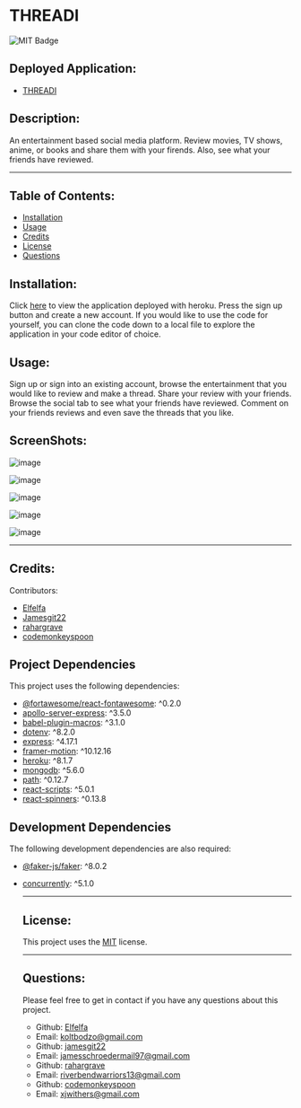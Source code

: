 # THREADI

![MIT Badge](https://img.shields.io/badge/License-MIT-yellow.svg)

## Deployed Application:

- [THREADI](https://threadi-mern-fullstack.herokuapp.com/)

## Description:

An entertainment based social media platform. Review movies, TV shows, anime, or books and share them with your firends. Also, see what your friends have reviewed.

---

## Table of Contents:

- [Installation](#instillation)
- [Usage](#usage)
- [Credits](#credits)
- [License](#license)
- [Questions](#questions)

## Installation:

Click [here](https://threadi-mern-fullstack.herokuapp.com/) to view the application deployed with heroku. Press the sign up button and create a new account. If you would like to use the code for yourself, you can clone the code down to a local file to explore the application in your code editor of choice.

## Usage:

Sign up or sign into an existing account, browse the entertainment that you would like to review and make a thread. Share your review with your friends. Browse the social tab to see what your friends have reviewed. Comment on your friends reviews and even save the threads that you like.

## ScreenShots:

![image](https://cdn.discordapp.com/attachments/1111349722993668116/1123618036587430008/Screenshot_2023-06-28_101518.png)

![image](https://cdn.discordapp.com/attachments/1111349722993668116/1123618036998475846/Screenshot_2023-06-28_101538.png)

![image](https://cdn.discordapp.com/attachments/1111349722993668116/1123618037346598942/Screenshot_2023-06-28_101555.png)

![image](https://cdn.discordapp.com/attachments/1111349722993668116/1123618037698924575/Screenshot_2023-06-28_101608.png)

![image](https://cdn.discordapp.com/attachments/1111349722993668116/1123618038093185124/Screenshot_2023-06-28_101623.png)

---

## Credits:

Contributors:

- [Elfelfa](https://github.com/Elfelfa)
- [Jamesgit22](https://github.com/Jamesgit22)
- [rahargrave](https://github.com/rahargrave)
- [codemonkeyspoon](https://github.com/codemonkeyspoon)

## Project Dependencies

This project uses the following dependencies:

- [@fortawesome/react-fontawesome](https://www.npmjs.com/package/@fortawesome/react-fontawesome): ^0.2.0
- [apollo-server-express](https://www.npmjs.com/package/apollo-server-express): ^3.5.0
- [babel-plugin-macros](https://www.npmjs.com/package/babel-plugin-macros): ^3.1.0
- [dotenv](https://www.npmjs.com/package/dotenv): ^8.2.0
- [express](https://www.npmjs.com/package/express): ^4.17.1
- [framer-motion](https://www.npmjs.com/package/framer-motion): ^10.12.16
- [heroku](https://www.npmjs.com/package/heroku): ^8.1.7
- [mongodb](https://www.npmjs.com/package/mongodb): ^5.6.0
- [path](https://www.npmjs.com/package/path): ^0.12.7
- [react-scripts](https://www.npmjs.com/package/react-scripts): ^5.0.1
- [react-spinners](https://www.npmjs.com/package/react-spinners): ^0.13.8

## Development Dependencies

The following development dependencies are also required:

- [@faker-js/faker](https://www.npmjs.com/package/@faker-js/faker): ^8.0.2
- [concurrently](https://www.npmjs.com/package/concurrently): ^5.1.0

  ***

  ## License:

  This project uses the [MIT](https://opensource.org/licenses/MIT) license.

  ***

  ## Questions:

  Please feel free to get in contact if you have any questions about this project.

  - Github: [Elfelfa](https://github.com/Elfelfa)
  - Email: koltbodzo@gmail.com
  - Github: [jamesgit22](https://github.com/jamesgit22)
  - Email: jamesschroedermail97@gmail.com
  - Github: [rahargrave](https://github.com/rahargrave)
  - Email: riverbendwarriors13@gmail.com
  - Github: [codemonkeyspoon](https://github.com/codemonkeyspoon)
  - Email: xjwithers@gmail.com
